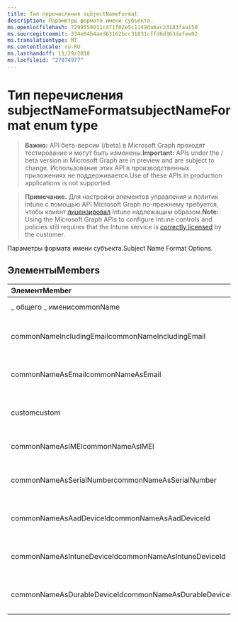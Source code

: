 ```yaml
---
title: Тип перечисления subjectNameFormat
description: Параметры формата имени субъекта.
ms.openlocfilehash: 7299558011c471f02e5c1149da6ac23183faa150
ms.sourcegitcommit: 334e84b4aed63162bcc31831cffd6d363dafee02
ms.translationtype: MT
ms.contentlocale: ru-RU
ms.lasthandoff: 11/29/2018
ms.locfileid: "27074977"
---
```

# <a name="subjectnameformat-enum-type"></a><span data-ttu-id="4f881-103">Тип перечисления subjectNameFormat</span><span class="sxs-lookup"><span data-stu-id="4f881-103">subjectNameFormat enum type</span></span>

> <span data-ttu-id="4f881-104">**Важно:** API бета-версии (/beta) в Microsoft Graph проходят тестирование и могут быть изменены.</span><span class="sxs-lookup"><span data-stu-id="4f881-104">**Important:** APIs under the / beta version in Microsoft Graph are in preview and are subject to change.</span></span> <span data-ttu-id="4f881-105">Использование этих API в производственных приложениях не поддерживается.</span><span class="sxs-lookup"><span data-stu-id="4f881-105">Use of these APIs in production applications is not supported.</span></span>

> <span data-ttu-id="4f881-106">**Примечание.** Для настройки элементов управления и политик Intune с помощью API Microsoft Graph по-прежнему требуется, чтобы клиент [лицензировал](https://go.microsoft.com/fwlink/?linkid=839381) Intune надлежащим образом.</span><span class="sxs-lookup"><span data-stu-id="4f881-106">**Note:** Using the Microsoft Graph APIs to configure Intune controls and policies still requires that the Intune service is [correctly licensed](https://go.microsoft.com/fwlink/?linkid=839381) by the customer.</span></span>

<span data-ttu-id="4f881-107">Параметры формата имени субъекта.</span><span class="sxs-lookup"><span data-stu-id="4f881-107">Subject Name Format Options.</span></span>
## <a name="members"></a><span data-ttu-id="4f881-108">Элементы</span><span class="sxs-lookup"><span data-stu-id="4f881-108">Members</span></span>
|<span data-ttu-id="4f881-109">Элемент</span><span class="sxs-lookup"><span data-stu-id="4f881-109">Member</span></span>|<span data-ttu-id="4f881-110">Значение</span><span class="sxs-lookup"><span data-stu-id="4f881-110">Value</span></span>|<span data-ttu-id="4f881-111">Description</span><span class="sxs-lookup"><span data-stu-id="4f881-111">Description</span></span>|
|:---|:---|:---|
|<span data-ttu-id="4f881-112">_ общего _ имени</span><span class="sxs-lookup"><span data-stu-id="4f881-112">commonName</span></span>|<span data-ttu-id="4f881-113">0</span><span class="sxs-lookup"><span data-stu-id="4f881-113">0</span></span>|<span data-ttu-id="4f881-114">Общее имя.</span><span class="sxs-lookup"><span data-stu-id="4f881-114">Common name.</span></span>|
|<span data-ttu-id="4f881-115">commonNameIncludingEmail</span><span class="sxs-lookup"><span data-stu-id="4f881-115">commonNameIncludingEmail</span></span>|<span data-ttu-id="4f881-116">1</span><span class="sxs-lookup"><span data-stu-id="4f881-116">1</span></span>|<span data-ttu-id="4f881-117">Общее имя, включая электронной почты.</span><span class="sxs-lookup"><span data-stu-id="4f881-117">Common Name Including Email.</span></span>|
|<span data-ttu-id="4f881-118">commonNameAsEmail</span><span class="sxs-lookup"><span data-stu-id="4f881-118">commonNameAsEmail</span></span>|<span data-ttu-id="4f881-119">2</span><span class="sxs-lookup"><span data-stu-id="4f881-119">2</span></span>|<span data-ttu-id="4f881-120">Общее имя по электронной почте.</span><span class="sxs-lookup"><span data-stu-id="4f881-120">Common Name As Email.</span></span>|
|<span data-ttu-id="4f881-121">custom</span><span class="sxs-lookup"><span data-stu-id="4f881-121">custom</span></span>|<span data-ttu-id="4f881-122">3</span><span class="sxs-lookup"><span data-stu-id="4f881-122">3</span></span>|<span data-ttu-id="4f881-123">Формат имени настраиваемой темы.</span><span class="sxs-lookup"><span data-stu-id="4f881-123">Custom subject name format.</span></span>|
|<span data-ttu-id="4f881-124">commonNameAsIMEI</span><span class="sxs-lookup"><span data-stu-id="4f881-124">commonNameAsIMEI</span></span>|<span data-ttu-id="4f881-125">5</span><span class="sxs-lookup"><span data-stu-id="4f881-125">5</span></span>|<span data-ttu-id="4f881-126">Общее имя как IMEI.</span><span class="sxs-lookup"><span data-stu-id="4f881-126">Common Name As IMEI.</span></span>|
|<span data-ttu-id="4f881-127">commonNameAsSerialNumber</span><span class="sxs-lookup"><span data-stu-id="4f881-127">commonNameAsSerialNumber</span></span>|<span data-ttu-id="4f881-128">6</span><span class="sxs-lookup"><span data-stu-id="4f881-128">6</span></span>|<span data-ttu-id="4f881-129">Общее имя как серийный номер.</span><span class="sxs-lookup"><span data-stu-id="4f881-129">Common Name As Serial Number.</span></span>|
|<span data-ttu-id="4f881-130">commonNameAsAadDeviceId</span><span class="sxs-lookup"><span data-stu-id="4f881-130">commonNameAsAadDeviceId</span></span>|<span data-ttu-id="4f881-131">7</span><span class="sxs-lookup"><span data-stu-id="4f881-131">7</span></span>|<span data-ttu-id="4f881-132">Общее имя как серийный номер.</span><span class="sxs-lookup"><span data-stu-id="4f881-132">Common Name As Serial Number.</span></span>|
|<span data-ttu-id="4f881-133">commonNameAsIntuneDeviceId</span><span class="sxs-lookup"><span data-stu-id="4f881-133">commonNameAsIntuneDeviceId</span></span>|<span data-ttu-id="4f881-134">8</span><span class="sxs-lookup"><span data-stu-id="4f881-134">8</span></span>|<span data-ttu-id="4f881-135">Общее имя как серийный номер.</span><span class="sxs-lookup"><span data-stu-id="4f881-135">Common Name As Serial Number.</span></span>|
|<span data-ttu-id="4f881-136">commonNameAsDurableDeviceId</span><span class="sxs-lookup"><span data-stu-id="4f881-136">commonNameAsDurableDeviceId</span></span>|<span data-ttu-id="4f881-137">9</span><span class="sxs-lookup"><span data-stu-id="4f881-137">9</span></span>|<span data-ttu-id="4f881-138">Общее имя как серийный номер.</span><span class="sxs-lookup"><span data-stu-id="4f881-138">Common Name As Serial Number.</span></span>|





